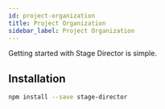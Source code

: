 ```yaml
---
id: project-organization
title: Project Organization
sidebar_label: Project Organization
---
```


Getting started with Stage Director is simple.

## Installation

```bash
npm install --save stage-director
```

